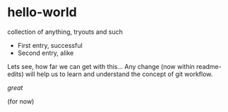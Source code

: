 # hello-world
collection of anything, tryouts and such

* First entry, successful
* Second entry, alike

Lets see, how far we can get with this...
Any change (now within readme-edits) will help us
to learn and understand the concept of git workflow.

*great*

(for now)
